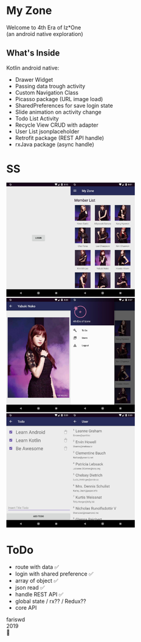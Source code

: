 # My Zone
Welcome to 4th Era of Iz*One  
(an android native exploration)  

## What's Inside
Kotlin android native: 
- Drawer Widget
- Passing data trough activity
- Custom Navigation Class 
- Picasso package (URL image load)
- SharedPreferences for save login state
- Slide animation on activity change
- Todo List Activity
- Recycle View CRUD with adapter
- User List jsonplaceholder 
- Retrofit package (REST API handle)
- rxJava package (async handle)

# SS
<img src="https://raw.githubusercontent.com/fariswd/my-zone/master/ss0.jpg" height="300"><img src="https://raw.githubusercontent.com/fariswd/my-zone/master/ss1.jpg" height="300"><img src="https://raw.githubusercontent.com/fariswd/my-zone/master/ss2.jpg" height="300"><img src="https://raw.githubusercontent.com/fariswd/my-zone/master/ss3.jpg" height="300"><img src="https://raw.githubusercontent.com/fariswd/my-zone/master/ss4.jpg" height="300"><img src="https://raw.githubusercontent.com/fariswd/my-zone/master/ss5.jpg" height="300"> 

# ToDo
- route with data ✅
- login with shared preference ✅
- array of object ✅
- json read ✅
- handle REST API ✅
- global state / rx?? / Redux??
- core API

fariswd  
2019  
🌠
